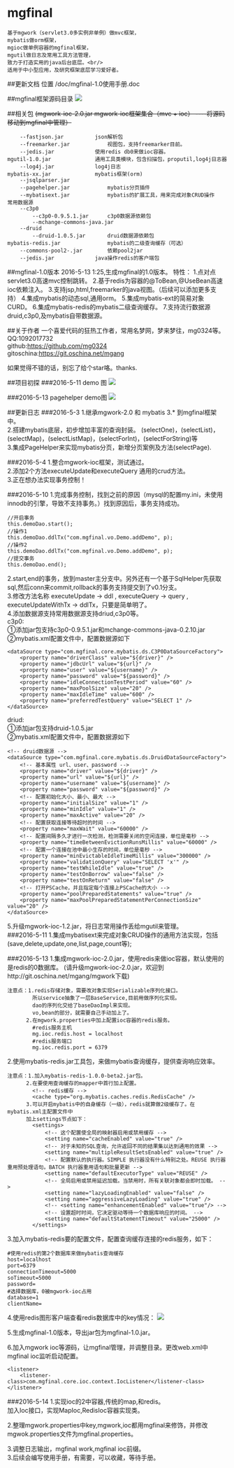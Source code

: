 # mgfinal

	基于mgwork（servlet3.0多实例非单例）做mvc框架，
	mybatis做orm框架，
	mgioc做单例容器的mgfinal框架，
	mgutil做日志及常用工具方法管理，
	致力于打造实用的java后台底层。<br/>
	适用于中小型应用，及研究框架底层学习爱好者。
##更新文档
位置 /doc/mgfinal-1.0使用手册.doc 

##mgfinal框架源码目录
![](./doc/img/mgfinal.png)

##相关包
<span style="text-decoration: line-through;">(mgwork-ioc-2.0.jar mgwork-ioc框架集合（mvc + ioc） ----将源码移动到mgfinal中管理）</span>

	
		--fastjson.jar 			json解析包
		--freemarker.jar 			视图包，支持freemarker目前。
		--jedis.jar				使用redis db0来做ioc容器。
	mgutil-1.0.jar				通用工具类模块，包含扫描包，proputil,log4j日志器
		--log4j.jar				log4j日志
	mybatis-xx.jar 	   			mybatis框架(orm)
		--jsqlparser.jar 	
		--pagehelper.jar 			mybatis分页插件
		--mybatisext.jar			mybatis的扩展工具，用来完成对象CRUD操作
	常用数据源
		--c3p0 
			--c3p0-0.9.5.1.jar		c3p0数据源依赖包
			--mchange-commons-java.jar
		--druid
			--druid-1.0.5.jar		druid数据源依赖包
	mybatis-redis.jar				mybatis的二级查询缓存（可选）
		--commons-pool2-.jar		依赖pool2jar
		--jedis.jar				java操作redis的客户端包
	
##mgfinal-1.0版本
	2016-5-13 1:25,生成mgfinal的1.0版本。
	特性：
		1.点对点servlet3.0高速mvc控制跳转。
		2.基于redis为容器的@ToBean,@UseBean高速ioc依赖注入。
		3.支持jsp,html,freemarker的java视图。（后续可以添加更多支持）
		4.集成mybatis的动态sql,通用orm。
		5.集成mybatis-ext的简易对象CURD。
		6.集成mybatis-redis的mybatis二级查询缓存。
		7.支持流行数据源druid,c3p0,及mybatis自带数据源。

##关于作者
一个喜爱代码的狂热工作者，常用名梦网，梦来梦往，mg0324等。<br/>
QQ:1092017732<br/>
github:https://github.com/mg0324<br/>
gitoschina:https://git.oschina.net/mgang<br/>

如果觉得不错的话，别忘了给个star咯。thanks.<br/>

##项目初探
###2016-5-11 demo 图
![](./doc/img/crud.png)

###2016-5-13 pagehelper demo图
![](./doc/img/pagehelper.png)


##更新日志
###2016-5-3
1.继承mgwork-2.0 和 mybatis 3.* 到mgfinal框架中。<br/>
2.搭建mybatis底层，初步增加丰富的查询封装。
(selectOne)，(selectList)，(selectMap)，(selectListMap)，(selectForInt)，(selectForString)等<br/>
3.集成PageHelper来实现mybatis分页，新增分页案例及方法(selectPage).<br/>

###2016-5-4
1.整合mgwork-ioc框架，测试通过。<br/>
2.添加2个方法executeUpdate和executeQuery 通用的crud方法。<br/>
3.正在想办法实现事务控制！

###2016-5-10
1.完成事务控制，找到之前的原因（mysql的配置my.ini，未使用innodb的引擎，导致不支持事务。）找到原因后，事务支持成功。<br/>

	//开启事务
	this.demoDao.start();
	//操作1
	this.demoDao.ddlTx("com.mgfinal.vo.Demo.addDemo", p);
	//操作2
	this.demoDao.ddlTx("com.mgfinal.vo.Demo.addDemo", p);
	//提交事务
	this.demoDao.end();

2.start,end的事务，放到master主分支中。另外还有一个基于SqlHelper先获取sql,然后conn来commit,rollback的事务支持提交到了v0.1分支。<br/>
3.修改方法名称 executeUpdate -> ddl , executeQuery -> query , executeUpdateWithTx -> ddlTx，只要是简单明了。<br/>
4.添加数据源支持常用数据源支持driud,c3p0等。<br/>
c3p0:<br/>
①添加jar包支持c3p0-0.9.5.1.jar和mchange-commons-java-0.2.10.jar<br/>
②mybatis.xml配置文件中，配置数据源如下

	<dataSource type="com.mgfinal.core.mybatis.ds.C3P0DataSourceFactory">
        <property name="driverClass" value="${driver}" />
        <property name="jdbcUrl" value="${url}" />
        <property name="user" value="${username}" />
        <property name="password" value="${password}" />
        <property name="idleConnectionTestPeriod" value="60" />
        <property name="maxPoolSize" value="20" />
        <property name="maxIdleTime" value="600" />
        <property name="preferredTestQuery" value="SELECT 1" />
    </dataSource>
driud:<br/>
①添加jar包支持druid-1.0.5.jar<br/>
②mybatis.xml配置文件中，配置数据源如下

	<!-- druid数据源 -->
    <dataSource type="com.mgfinal.core.mybatis.ds.DruidDataSourceFactory">
    	<!-- 基本属性 url、user、password -->  
    	<property name="driver" value="${driver}" />
	    <property name="url" value="${url}" />  
	    <property name="username" value="${username}" />  
	    <property name="password" value="${password}" />  
	    <!-- 配置初始化大小、最小、最大 -->  
	    <property name="initialSize" value="1" />  
	    <property name="minIdle" value="1" />   
	    <property name="maxActive" value="20" />  
	    <!-- 配置获取连接等待超时的时间 -->  
	    <property name="maxWait" value="60000" />  
	    <!-- 配置间隔多久才进行一次检测，检测需要关闭的空闲连接，单位是毫秒 -->  
	    <property name="timeBetweenEvictionRunsMillis" value="60000" />  
	    <!-- 配置一个连接在池中最小生存的时间，单位是毫秒 -->  
	    <property name="minEvictableIdleTimeMillis" value="300000" />  
	    <property name="validationQuery" value="SELECT 'x'" />  
	    <property name="testWhileIdle" value="true" />  
	    <property name="testOnBorrow" value="false" />  
	    <property name="testOnReturn" value="false" />  
	    <!-- 打开PSCache，并且指定每个连接上PSCache的大小 -->  
	    <property name="poolPreparedStatements" value="true" />  
	    <property name="maxPoolPreparedStatementPerConnectionSize" value="20" />  
    </dataSource>
5.升级mgwork-ioc-1.2.jar，将日志常用操作丢给mgutil来管理。<br/>
###2016-5-11
1.集成mybatisext来完成对象CRUD操作的通用方法实现，包括(save,delete,update,one,list,page,count等);<br/>

###2016-5-13
1.集成mgwork-ioc-2.0.jar，使用redis来做ioc容器，默认使用的是redis的0数据库。
(请升级mgwork-ioc-2.0.jar，欢迎到http://git.oschina.net/mgang/mgwork下载)<br/>
	
	注意点：1.redis存储对象，需要改对象实现Serializable序列化接口。
			所以service抽象了一层BaseService,目前用做序列化实现。
			dao的序列化交给了baseDaoImpl来实现。
			vo,bean的部分，就需要自己手动加上了。
		  2.在mgwork.properties中加上配置ioc容器的redis服务。
		  	#redis服务主机
			mg.ioc.redis.host = localhost
			#redis服务端口
			mg.ioc.redis.port = 6379
			
2.使用mybatis-redis.jar工具包，来做mybatis查询缓存，提供查询响应效率。<br/>	
	
	注意点：1.加入mybatis-redis-1.0.0-beta2.jar包。
		  2.在要使用查询缓存的mapper中首行加上配置。
		  	<!-- redis缓存 -->
			<cache type="org.mybatis.caches.redis.RedisCache" />
		  3.可以开启mybatis中的自身缓存（一级），redis就算做2级缓存了。在mybatis.xml主配置文件中
		  加上settings节点如下：
		  	<settings>
				<!-- 这个配置使全局的映射器启用或禁用缓存 -->
				<setting name="cacheEnabled" value="true" />
				<!-- 对于未知的SQL查询，允许返回不同的结果集以达到通用的效果 -->
				<setting name="multipleResultSetsEnabled" value="true" />
				<!-- 配置默认的执行器。SIMPLE 执行器没有什么特别之处。REUSE 执行器重用预处理语句。BATCH 执行器重用语句和批量更新 -->
				<setting name="defaultExecutorType" value="REUSE" />
				<!-- 全局启用或禁用延迟加载。当禁用时，所有关联对象都会即时加载。 -->
				<setting name="lazyLoadingEnabled" value="false" />
				<setting name="aggressiveLazyLoading" value="true" />
				<!-- <setting name="enhancementEnabled" value="true"/> -->
				<!-- 设置超时时间，它决定驱动等待一个数据库响应的时间。 -->
				<setting name="defaultStatementTimeout" value="25000" />
			</settings>
3.加入mybatis-redis要的配置文件，配置查询缓存连接的redis服务，如下：
	
	#使用redis的第2个数据库来做mybatis查询缓存
	host=localhost
	port=6379
	connectionTimeout=5000
	soTimeout=5000
	password=
	#选择数据库，0被mgwork-ioc占用
	database=1
	clientName=
4.使用redis图形客户端查看redis数据库中的key情况：
![](./doc/img/mgfinal-redis-orm.png)

5.生成mgfinal-1.0版本，导出jar包为mgfinal-1.0.jar。

6.加入mgwork ioc等源码，让mgfinal管理，并调整目录。更改web.xml中mgfinal ioc监听启动配置。

	<listener>
		<listener-class>com.mgfinal.core.ioc.context.IocListener</listener-class>
	</listener>

###2016-5-14
1.实现ioc的2中容器,传统的map,和redis。<br/>
加入Ioc接口，实现MapIoc,RedisIoc容器实现类。<br/>

2.整理mgwork.properties中key,mgwork,ioc都用mgfinal来修饰，并修改mgwok.properties文件为mgfinal.properties。<br/>

3.调整日志输出，mgfinal work,mgfinal ioc前缀。<br/>
3.后续会编写使用手册，有需要，可以收藏，等待手册。

